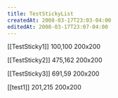 ```yaml
---
title: TestStickyList
createdAt: 2008-03-17T23:03-04:00
editedAt: 2008-03-17T23:07-04:00
---
```


[[TestSticky1]] 100,100 200x200

[[TestSticky2]] 475,162 200x200

[[TestSticky3]] 691,59 200x200

[[test1]] 201,215 200x200


